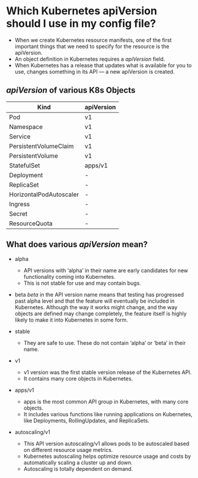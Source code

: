 # Which Kubernetes apiVersion should I use in my config file?
  - When we create Kubernetes resource manifests, one of the first important things that we need to specify for the resource is the apiVersion.
- An object definition in Kubernetes requires a *apiVersion* field. 
- When Kubernetes has a release that updates what is available for you to use, changes something in its API — a new apiVersion is created.

## *apiVersion* of various K8s Objects

   | Kind  | apiVersion |
   | ------------- | ------------- |
   | Pod     |  v1 |
   | Namespace     |  v1 |
   | Service     |  v1 |
   | PersistentVolumeClaim     |  v1 |
   | PersistentVolume     |  v1 | 
   | StatefulSet     |  apps/v1 |
   | Deployment     |  - |
   | ReplicaSet     |  - |  
   | HorizontalPodAutoscaler     |  - |
   | Ingress     |  - |
   | Secret     |  - |  
   | ResourceQuota     |  - |

## What does various *apiVersion* mean?
   - alpha
     - API versions with ‘alpha’ in their name are early candidates for new functionality coming into Kubernetes. 
     - This is not stable for use and may contain bugs.
     
   - beta
    *beta* in the API version name means that testing has progressed past alpha level and that the feature will eventually be included in Kubernetes. Although the way it works might change, and the way objects are defined may change completely, the feature itself is highly likely to make it into Kubernetes in some form.

   - stable
     - They are safe to use. These do not contain ‘alpha’ or ‘beta’ in their name.

   - v1
     - v1 version was the first stable version release of the Kubernetes API. 
     - It contains many core objects in Kubernetes.

   - apps/v1
     - apps is the most common API group in Kubernetes, with many core objects. 
     - It includes various functions like running applications on Kubernetes, like Deployments, RollingUpdates, and ReplicaSets.

   - autoscaling/v1
     - This API version autoscaling/v1 allows pods to be autoscaled based on different resource usage metrics. 
     - Kubernetes autoscaling helps optimize resource usage and costs by automatically scaling a cluster up and down. 
     - Autoscaling is totally dependent on demand.